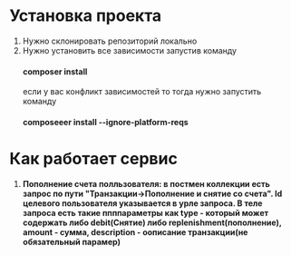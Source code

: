 <h1>Установка проекта</h1>
<ol>
    <li>Нужно склонировать репозиторий локально</li>
    <li>Нужно установить все зависимости запустив команду <h4>composer install</h4> если у вас конфликт зависимостей то тогда нужно запустить команду <h4>composeeer install  --ignore-platform-reqs</h4></li>
</ol>

<h1>Как работает сервис</h1>
<ol>
    <li><b>Пополнение счета полльзователя: <b> в постмен коллекции есть запрос по пути "Транзакции->Пополнение и снятие со счета". Id целевого пользователя указывается в урле запроса. В теле запроса есть такие ппппараметры как type - который может содержать либо debit(Снятие) либо replenishment(пополнение), amount - сумма, description - оописание транзакции(не обязательный парамер) </li>
    
</ol>
